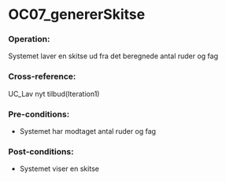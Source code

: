 # OC07_genererSkitse 

### Operation:
Systemet laver en skitse ud fra det beregnede antal ruder og fag

### Cross-reference:
UC_Lav nyt tilbud(Iteration1)

### Pre-conditions:
- Systemet har modtaget antal ruder og fag

### Post-conditions:
- Systemet viser en skitse 
